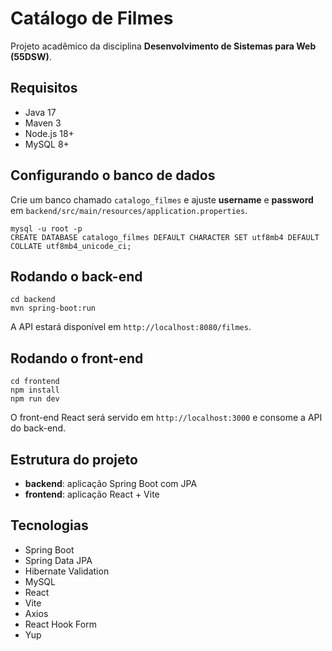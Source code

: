 # Catálogo de Filmes

Projeto acadêmico da disciplina **Desenvolvimento de Sistemas para Web (55DSW)**.

## Requisitos
- Java 17
- Maven 3
- Node.js 18+
- MySQL 8+

## Configurando o banco de dados
Crie um banco chamado `catalogo_filmes` e ajuste **username** e **password** em `backend/src/main/resources/application.properties`.

```
mysql -u root -p
CREATE DATABASE catalogo_filmes DEFAULT CHARACTER SET utf8mb4 DEFAULT COLLATE utf8mb4_unicode_ci;
```

## Rodando o back-end
```
cd backend
mvn spring-boot:run
```

A API estará disponível em `http://localhost:8080/filmes`.

## Rodando o front-end
```
cd frontend
npm install
npm run dev
```

O front-end React será servido em `http://localhost:3000` e consome a API do back-end.

## Estrutura do projeto
- **backend**: aplicação Spring Boot com JPA
- **frontend**: aplicação React + Vite

## Tecnologias
- Spring Boot
- Spring Data JPA
- Hibernate Validation
- MySQL
- React
- Vite
- Axios
- React Hook Form
- Yup
